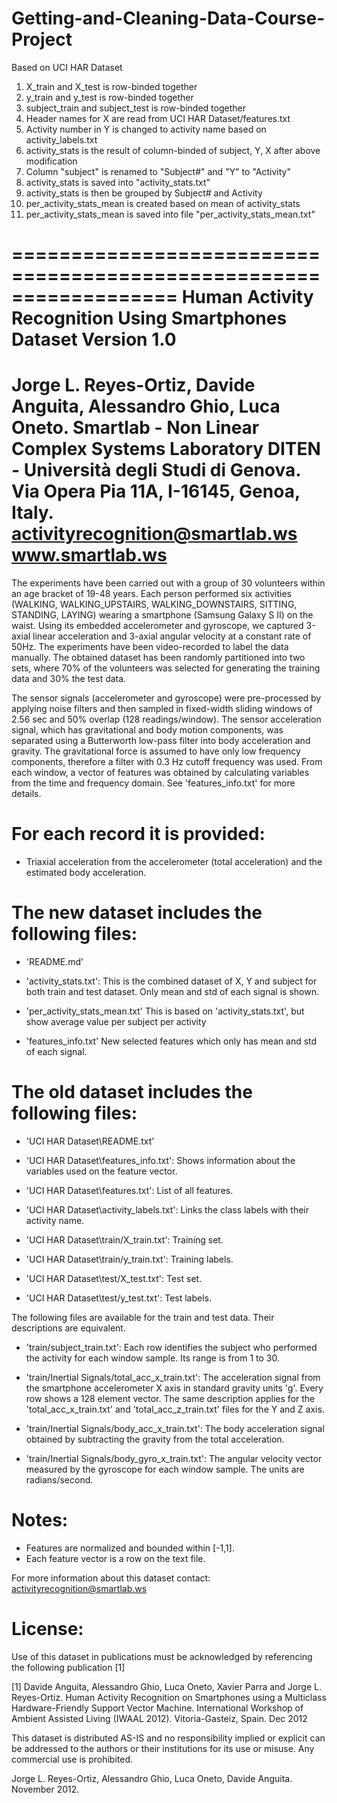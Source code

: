 # Getting-and-Cleaning-Data-Course-Project


Based on UCI HAR Dataset

1.  X_train and X_test is row-binded together
2.  y_train and y_test is row-binded together
3.  subject_train and subject_test is row-binded together
4.  Header names for X are read from UCI HAR Dataset/features.txt
5.  Activity number in Y is changed to activity name based on activity_labels.txt
6.  activity_stats is the result of column-binded of subject, Y, X after above modification
7.  Column "subject" is renamed to "Subject#" and "Y" to "Activity"
8.  activity_stats is saved into "activity_stats.txt"
9.  activity_stats is then be grouped by Subject# and Activity 
10. per_activity_stats_mean is created based on mean of activity_stats
11. per_activity_stats_mean is saved into file "per_activity_stats_mean.txt"




==================================================================
Human Activity Recognition Using Smartphones Dataset
Version 1.0
==================================================================
Jorge L. Reyes-Ortiz, Davide Anguita, Alessandro Ghio, Luca Oneto.
Smartlab - Non Linear Complex Systems Laboratory
DITEN - Università degli Studi di Genova.
Via Opera Pia 11A, I-16145, Genoa, Italy.
activityrecognition@smartlab.ws
www.smartlab.ws
==================================================================

The experiments have been carried out with a group of 30 volunteers within an age bracket of 19-48 years. Each person performed six activities (WALKING, WALKING_UPSTAIRS, WALKING_DOWNSTAIRS, SITTING, STANDING, LAYING) wearing a smartphone (Samsung Galaxy S II) on the waist. Using its embedded accelerometer and gyroscope, we captured 3-axial linear acceleration and 3-axial angular velocity at a constant rate of 50Hz. The experiments have been video-recorded to label the data manually. The obtained dataset has been randomly partitioned into two sets, where 70% of the volunteers was selected for generating the training data and 30% the test data. 

The sensor signals (accelerometer and gyroscope) were pre-processed by applying noise filters and then sampled in fixed-width sliding windows of 2.56 sec and 50% overlap (128 readings/window). The sensor acceleration signal, which has gravitational and body motion components, was separated using a Butterworth low-pass filter into body acceleration and gravity. The gravitational force is assumed to have only low frequency components, therefore a filter with 0.3 Hz cutoff frequency was used. From each window, a vector of features was obtained by calculating variables from the time and frequency domain. See 'features_info.txt' for more details. 

For each record it is provided:
======================================

- Triaxial acceleration from the accelerometer (total acceleration) and the estimated body acceleration.


The new dataset includes the following files:
=========================================

- 'README.md'

- 'activity_stats.txt': This is the combined dataset of X, Y and subject for both train and test dataset.  Only mean and std of each signal is shown.

- 'per_activity_stats_mean.txt' This is based on 'activity_stats.txt', but show average value per subject per activity

- 'features_info.txt' New selected features which only has mean and std of each signal.

The old dataset includes the following files:
=========================================

- 'UCI HAR Dataset\README.txt'

- 'UCI HAR Dataset\features_info.txt': Shows information about the variables used on the feature vector.

- 'UCI HAR Dataset\features.txt': List of all features.

- 'UCI HAR Dataset\activity_labels.txt': Links the class labels with their activity name.

- 'UCI HAR Dataset\train/X_train.txt': Training set.

- 'UCI HAR Dataset\train/y_train.txt': Training labels.

- 'UCI HAR Dataset\test/X_test.txt': Test set.

- 'UCI HAR Dataset\test/y_test.txt': Test labels.

The following files are available for the train and test data. Their descriptions are equivalent. 

- 'train/subject_train.txt': Each row identifies the subject who performed the activity for each window sample. Its range is from 1 to 30. 

- 'train/Inertial Signals/total_acc_x_train.txt': The acceleration signal from the smartphone accelerometer X axis in standard gravity units 'g'. Every row shows a 128 element vector. The same description applies for the 'total_acc_x_train.txt' and 'total_acc_z_train.txt' files for the Y and Z axis. 

- 'train/Inertial Signals/body_acc_x_train.txt': The body acceleration signal obtained by subtracting the gravity from the total acceleration. 

- 'train/Inertial Signals/body_gyro_x_train.txt': The angular velocity vector measured by the gyroscope for each window sample. The units are radians/second. 

Notes: 
======
- Features are normalized and bounded within [-1,1].
- Each feature vector is a row on the text file.

For more information about this dataset contact: activityrecognition@smartlab.ws

License:
========
Use of this dataset in publications must be acknowledged by referencing the following publication [1] 

[1] Davide Anguita, Alessandro Ghio, Luca Oneto, Xavier Parra and Jorge L. Reyes-Ortiz. Human Activity Recognition on Smartphones using a Multiclass Hardware-Friendly Support Vector Machine. International Workshop of Ambient Assisted Living (IWAAL 2012). Vitoria-Gasteiz, Spain. Dec 2012

This dataset is distributed AS-IS and no responsibility implied or explicit can be addressed to the authors or their institutions for its use or misuse. Any commercial use is prohibited.

Jorge L. Reyes-Ortiz, Alessandro Ghio, Luca Oneto, Davide Anguita. November 2012.
